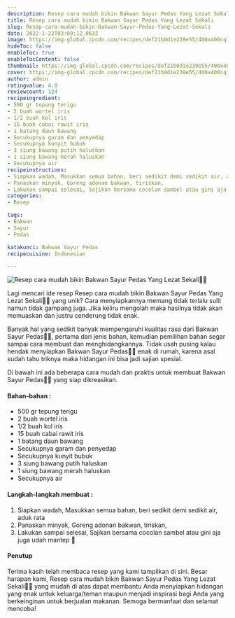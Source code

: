 ```yaml
---
description: Resep cara mudah bikin Bakwan Sayur Pedas Yang Lezat Sekali"
title: Resep cara mudah bikin Bakwan Sayur Pedas Yang Lezat Sekali
slug: Resep-cara-mudah-bikin-Bakwan-Sayur-Pedas-Yang-Lezat-Sekali
date: 2022-1-22T03:09:12.063Z
image: https://img-global.cpcdn.com/recipes/def21b0d1e239e55/400x400cq70/photo.jpg
hideToc: false
enableToc: true
enableTocContent: false
thumbnail: https://img-global.cpcdn.com/recipes/def21b0d1e239e55/400x400cq70/photo.jpg
cover: https://img-global.cpcdn.com/recipes/def21b0d1e239e55/400x400cq70/photo.jpg
author: admin
ratingvalue: 4.8
reviewcount: 124
recipeingredient:
- 500 gr tepung terigu
- 2 buah wortel iris
- 1/2 buah kol iris
- 15 buah cabai rawit iris
- 1 batang daun bawang
- Secukupnya garam dan penyedap
- Secukupnya kunyit bubuk
- 3 siung bawang putih haluskan
- 1 siung bawang merah haluskan
- Secukupnya air
recipeinstructions:
- Siapkan wadah, Masukkan semua bahan, beri sedikit demi sedikit air, aduk rata
- Panaskan minyak, Goreng adonan bakwan, tiriskan,
- Lakukan sampai selesai, Sajikan bersama cocolan sambel atau gini aja juga udah mantep 🤤
categories:
- Resep

tags:
- Bakwan
- Sayur
- Pedas

katakunci: Bakwan Sayur Pedas
recipecuisine: Indonesian

---
```


![Resep cara mudah bikin Bakwan Sayur Pedas Yang Lezat Sekali👩‍🍳](https://img-global.cpcdn.com/recipes/def21b0d1e239e55/400x400cq70/photo.jpg)

Lagi mencari ide resep Resep cara mudah bikin Bakwan Sayur Pedas Yang Lezat Sekali👩‍🍳 yang unik? Cara menyiapkannya memang tidak terlalu sulit namun tidak gampang juga. Jika keliru mengolah maka hasilnya tidak akan memuaskan dan justru cenderung tidak enak.

Banyak hal yang sedikit banyak mempengaruhi kualitas rasa dari Bakwan Sayur Pedas👩‍🍳, pertama dari jenis bahan, kemudian pemilihan bahan segar sampai cara membuat dan menghidangkannya. Tidak usah pusing kalau hendak menyiapkan Bakwan Sayur Pedas👩‍🍳 enak di rumah, karena asal sudah tahu triknya maka hidangan ini bisa jadi sajian spesial.

Di bawah ini ada beberapa cara mudah dan praktis untuk membuat Bakwan Sayur Pedas👩‍🍳 yang siap dikreasikan.

<!--inarticleads1-->

#### Bahan-bahan :

- 500 gr tepung terigu
- 2 buah wortel iris
- 1/2 buah kol iris
- 15 buah cabai rawit iris
- 1 batang daun bawang
- Secukupnya garam dan penyedap
- Secukupnya kunyit bubuk
- 3 siung bawang putih haluskan
- 1 siung bawang merah haluskan
- Secukupnya air

<!--inarticleads2-->

#### Langkah-langkah membuat :

1. Siapkan wadah, Masukkan semua bahan, beri sedikit demi sedikit air, aduk rata
1. Panaskan minyak, Goreng adonan bakwan, tiriskan,
1. Lakukan sampai selesai, Sajikan bersama cocolan sambel atau gini aja juga udah mantep 🤤

#### Penutup

Terima kasih telah membaca resep yang kami tampilkan di sini. Besar harapan kami, Resep cara mudah bikin Bakwan Sayur Pedas Yang Lezat Sekali👩‍🍳 yang mudah di atas dapat membantu Anda menyiapkan hidangan yang enak untuk keluarga/teman maupun menjadi inspirasi bagi Anda yang berkeinginan untuk berjualan makanan. Semoga bermanfaat dan selamat mencoba!